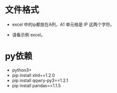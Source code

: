 # 文件格式

- excel 中的ip都放在A列，A1 单元格是 IP 这两个字符。

- 请看示例 excel。

# py依赖
- python3+
- pip install xlrd==1.2.0
- pip install qqwry-py3==1.2.1
- pip install pandas==1.1.5
